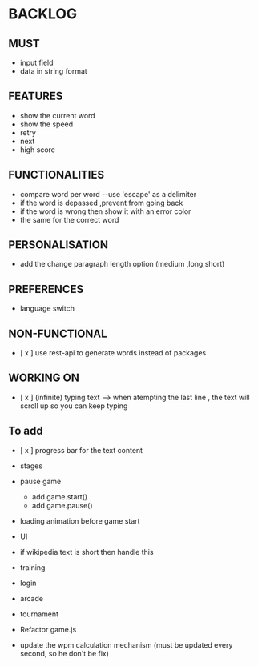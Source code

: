 # BACKLOG
## MUST
* input field
* data in string format
## FEATURES
- show the current word
- show the speed 
- retry
- next
- high score
## FUNCTIONALITIES
- compare word per word --use 'escape' as a delimiter
- if the word is depassed ,prevent from going back
- if the word is wrong then show it with an error color
- the same for the correct word 

## PERSONALISATION
- add the change paragraph length option (medium ,long,short)
## PREFERENCES 
- language switch
## NON-FUNCTIONAL
- [ x ] use rest-api to generate words instead of packages
## WORKING ON   
- [ x ] (infinite) typing text --> when atempting the last line , the text will scroll up so you can keep typing
## To add
- [ x ] progress bar for the text content
- stages 
- pause game 
  + add game.start()
  + add game.pause()
- loading animation before game start
- UI
- if wikipedia text is short then handle this 
- training
- login
- arcade
- tournament

- Refactor game.js
- update the wpm calculation mechanism (must be updated every second, so he don't be fix)